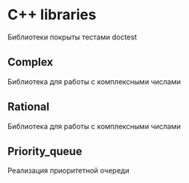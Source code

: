 # C++ libraries
Библиотеки покрыты тестами doctest
## Complex
Библиотека для работы с комплексными числами
## Rational
Библиотека для работы с комплексными числами
## Priority_queue
Реализация приоритетной очереди
